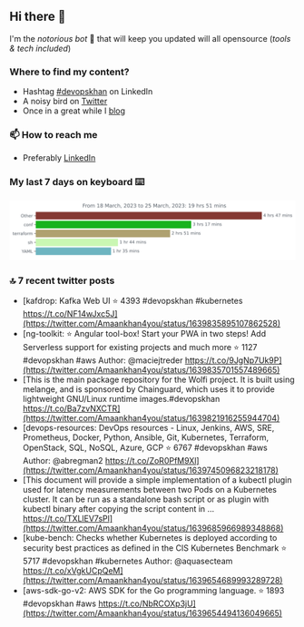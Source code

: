 <!--- [![Hits](https://hits.seeyoufarm.com/api/count/incr/badge.svg?url=https%3A%2F%2Fgithub.com%2Fakhan4u%2Fhit-counter&count_bg=%2379C83D&title_bg=%23555555&icon=&icon_color=%23E7E7E7&title=visits&edge_flat=false)](https://hits.seeyoufarm.com) --->

## Hi there 👋

I'm the _notorious bot_ 🤣 that will keep you updated will all opensource (_tools & tech included_) 

### Where to find my content?

* Hashtag [#devopskhan](https://www.linkedin.com/feed/hashtag/devopskhan) on LinkedIn
* A noisy bird on [Twitter](https://twitter.com/Amaankhan4you)
* Once in a great while I [blog](https://linuxparrot.netlify.app) 


### 📫 **How to reach me**

* Preferably [LinkedIn](https://www.linkedin.com/in/amaan-khan-linux-ninja)

### My last 7 days on keyboard ⌨️

<img src="https://github.com/akhan4u/akhan4u/blob/main/images/stat.svg" alt="Amaan's Wakatime Activity!"/>

### 🔝 7 recent twitter posts
<!-- DEVDOJO:START -->
- [kafdrop: Kafka Web UI
⭐️ 4393
#devopskhan #kubernetes
https://t.co/NF14wJxc5J](https://twitter.com/Amaankhan4you/status/1639835895107862528)
- [ng-toolkit: :star: Angular tool-box! Start your PWA in two steps! Add Serverless support for existing projects and much more
⭐️ 1127
#devopskhan #aws
Author: @maciejtreder
https://t.co/9JgNp7Uk9P](https://twitter.com/Amaankhan4you/status/1639835701557489665)
- [This is the main package repository for the Wolfi project. It is built using melange, and is sponsored by Chainguard, which uses it to provide lightweight GNU/Linux runtime images.#devopskhan https://t.co/Ba7zvNXCTR](https://twitter.com/Amaankhan4you/status/1639821916255944704)
- [devops-resources: DevOps resources - Linux, Jenkins, AWS, SRE, Prometheus, Docker, Python, Ansible, Git, Kubernetes, Terraform, OpenStack, SQL, NoSQL, Azure, GCP
⭐️ 6767
#devopskhan #aws
Author: @abregman2
https://t.co/ZoR0PfM9Xl](https://twitter.com/Amaankhan4you/status/1639745096823218178)
- [This document will provide a simple implementation of a kubectl plugin used for latency measurements between two Pods on a Kubernetes cluster. It can be run as a standalone bash script or as plugin with kubectl binary after copying the script content in … https://t.co/TXLlEV7sPl](https://twitter.com/Amaankhan4you/status/1639685966989348868)
- [kube-bench: Checks whether Kubernetes is deployed according to security best practices as defined in the CIS Kubernetes Benchmark
⭐️ 5717
#devopskhan #kubernetes
Author: @aquasecteam
https://t.co/xVgkUCpQeM](https://twitter.com/Amaankhan4you/status/1639654689993289728)
- [aws-sdk-go-v2: AWS SDK for the Go programming language. 
⭐️ 1893
#devopskhan #aws
https://t.co/NbRCOXp3jU](https://twitter.com/Amaankhan4you/status/1639654494136049665)
<!-- DEVDOJO:END -->

<!-- ![Amaan's GitHub stats](https://github-readme-stats.vercel.app/api?username=akhan4u&count_private=true&show_icons=true&hide=contribs) -->
